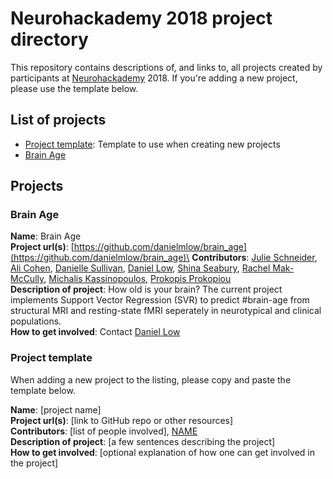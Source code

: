 # Neurohackademy 2018 project directory

This repository contains descriptions of, and links to, all projects created by participants at [Neurohackademy](http://neurohackademy.org) 2018. If you're adding a new project, please use the template below.

## List of projects
* [Project template](#project-template): Template to use when creating new projects
* [Brain Age](#brain-age)

## Projects

### Brain Age

**Name**: Brain Age\
**Project url(s)**: [https://github.com/danielmlow/brain_age](https://github.com/danielmlow/brain_age)\
**Contributors**: [Julie Schneider](https://github.com/juliagoolia28), [Ali Cohen](https://github.com/alioco), [Danielle Sullivan](https://github.com/drsulliv3), [Daniel Low](https://github.com/danielmlow), [Shina Seabury](https://github.com/shinaburysea), [Rachel Mak-McCully](https://github.com/rmak15), [Michalis Kassinopoulos](https://github.com/mkassinopoulos), [Prokopis Prokopiou](https://github.com/prokopis)\
**Description of project**: How old is your brain? The current project implements Support Vector Regression (SVR) to predict #brain-age from structural MRI and resting-state fMRI seperately in neurotypical and clinical populations.\
**How to get involved**: Contact [Daniel Low](https://github.com/danielmlow)

### Project template
When adding a new project to the listing, please copy and paste the template below.

**Name**: [project name]\
**Project url(s)**: [link to GitHub repo or other resources]\
**Contributors**: [list of people involved], [NAME](https://github.com/GITHUBID)\
**Description of project**: [a few sentences describing the project]\
**How to get involved**: [optional explanation of how one can get involved in the project]
